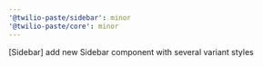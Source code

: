 ```yaml
---
'@twilio-paste/sidebar': minor
'@twilio-paste/core': minor
---
```


[Sidebar] add new Sidebar component with several variant styles
